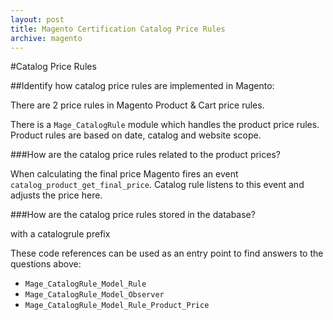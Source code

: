 ```yaml
---
layout: post
title: Magento Certification Catalog Price Rules 
archive: magento
---
```

#Catalog Price Rules

##Identify how catalog price rules are implemented in Magento:

There are 2 price rules in Magento Product & Cart price rules. 

There is a `Mage_CatalogRule` module which handles the product price rules. Product rules are based on date, catalog and website scope.

###How are the catalog price rules related to the product prices?

When calculating the final price Magento fires an event `catalog_product_get_final_price`. Catalog rule listens to this event and adjusts the price here.

###How are the catalog price rules stored in the database?

with a catalogrule prefix

These code references can be used as an entry point to find answers to the questions above:

- `Mage_CatalogRule_Model_Rule`
- `Mage_CatalogRule_Model_Observer`
- `Mage_CatalogRule_Model_Rule_Product_Price`
